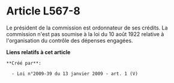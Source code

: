 # Article L567-8

Le président de la commission est ordonnateur de ses crédits. La commission n'est pas soumise à la loi du 10 août 1922
relative à l'organisation du contrôle des dépenses engagées.

**Liens relatifs à cet article**

	**Créé par**:

	  - Loi n°2009-39 du 13 janvier 2009 - art. 1 (V)
